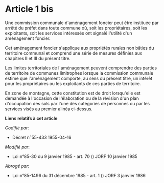 # Article 1 bis

Une commission communale d'aménagement foncier peut être instituée par arrêté du préfet dans toute commune où, soit les
propriétaires, soit les exploitants, soit les services intéressés ont signalé l'utilité d'un aménagement foncier.

Cet aménagement foncier s'applique aux propriétés rurales non bâties du territoire communal et comprend une série de mesures
définies aux chapitres II et III du présent titre.

Les limites territoriales de l'aménagement peuvent comprendre des parties de territoire de communes limitrophes lorsque la
commission communale estime que l'aménagement comporte, au sens du présent titre, un intérêt pour les propriétaires ou les
exploitants de ces parties de territoire.

En zone de montagne, cette constitution est de droit lorsqu'elle est demandée à l'occasion de l'élaboration ou de la révision
d'un plan d'occupation des sols par l'une des catégories de personnes ou par les services visés au premier alinéa ci-dessus.

**Liens relatifs à cet article**

_Codifié par_:

  - Décret n°55-433 1955-04-16

_Modifié par_:

  - Loi n°85-30 du 9 janvier 1985 - art. 70 () JORF 10 janvier 1985

_Abrogé par_:

  - Loi n°85-1496 du 31 décembre 1985 - art. 1 () JORF 3 janvier 1986
